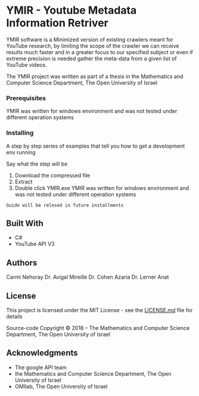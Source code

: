 # YMIR - Youtube Metadata Information Retriver

YMIR software is a Minimized version of existing crawlers meant for YouTube research, by limiting the scope of the crawler we can receive results much faster and in a greater focus to our specified subject or even if extreme precision is needed gather the meta-data from a given list of YouTube videos.

The YMIR project was written as part of a thesis in the Mathematics and Computer Science Department, The Open University of Israel

### Prerequisites
YMIR was written for windows environment and was not tested under different operation systems 

### Installing

A step by step series of examples that tell you how to get a development env running

Say what the step will be

1.	Download the compressed file
2.	Extract
3.	Double click YMIR.exe
YMIR was written for windows environment and was not tested under different operation systems 


```
Guide will be relesed in future installments
```


## Built With

* C#
* YouTube API V3



## Authors
Carmi Nehoray
Dr. Avigal Mireille 
Dr. Cohen Azaria 
Dr. Lerner Anat 


## License

This project is licensed under the MIT License - see the [LICENSE.md](LICENSE.md) file for details

Source-code Copyright © 2018 – The Mathematics and Computer Science Department, The Open University of Israel

## Acknowledgments

* The google API team
* Ihe Mathematics and Computer Science Department, The Open University of Israel
* OMIlab, The Open University of Israel

